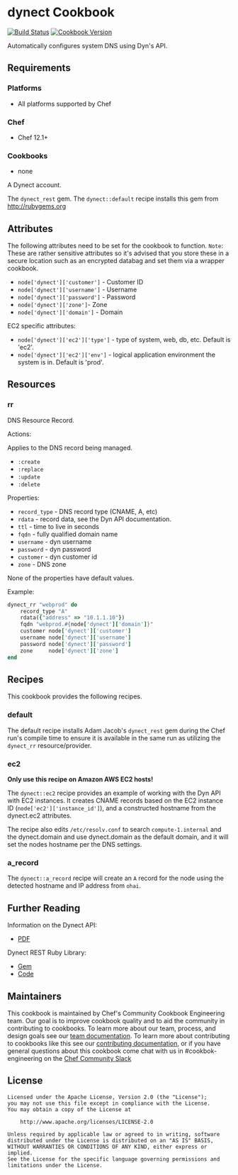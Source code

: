 # dynect Cookbook

[![Build Status](https://travis-ci.org/chef-cookbooks/dynect.svg?branch=master)](https://travis-ci.org/chef-cookbooks/dynect) [![Cookbook Version](https://img.shields.io/cookbook/v/dynect.svg)](https://supermarket.chef.io/cookbooks/dynect)

Automatically configures system DNS using Dyn's API.

## Requirements

### Platforms

- All platforms supported by Chef

### Chef

- Chef 12.1+

### Cookbooks

- none

A Dynect account.

The `dynect_rest` gem. The `dynect::default` recipe installs this gem from <http://rubygems.org>

## Attributes

The following attributes need to be set for the cookbook to function. `Note`: These are rather sensitive attributes so it's advised that you store these in a secure location such as an encrypted databag and set them via a wrapper cookbook.

- `node['dynect']['customer']` - Customer ID
- `node['dynect']['username']` - Username
- `node['dynect']['password']` - Password
- `node['dynect']['zone']`- Zone
- `node['dynect']['domain']` - Domain

EC2 specific attributes:

- `node['dynect']['ec2']['type']` - type of system, web, db, etc. Default is 'ec2'.
- `node['dynect']['ec2']['env']` - logical application environment the system is in. Default is 'prod'.

## Resources

### rr

DNS Resource Record.

Actions:

Applies to the DNS record being managed.

- `:create`
- `:replace`
- `:update`
- `:delete`

Properties:

- `record_type` - DNS record type (CNAME, A, etc)
- `rdata` - record data, see the Dyn API documentation.
- `ttl` - time to live in seconds
- `fqdn` - fully qualified domain name
- `username` - dyn username
- `password` - dyn password
- `customer` - dyn customer id
- `zone` - DNS zone

None of the properties have default values.

Example:

```ruby
dynect_rr "webprod" do
    record_type "A"
    rdata({"address" => "10.1.1.10"})
    fqdn "webprod.#{node['dynect']['domain']}"
    customer node['dynect']['customer']
    username node['dynect']['username']
    password node['dynect']['password']
    zone     node['dynect']['zone']
end
```

## Recipes

This cookbook provides the following recipes.

### default

The default recipe installs Adam Jacob's `dynect_rest` gem during the Chef run's compile time to ensure it is available in the same run as utilizing the `dynect_rr` resource/provider.

### ec2

**Only use this recipe on Amazon AWS EC2 hosts!**

The `dynect::ec2` recipe provides an example of working with the Dyn API with EC2 instances. It creates CNAME records based on the EC2 instance ID (`node['ec2']['instance_id']`), and a constructed hostname from the dynect.ec2 attributes.

The recipe also edits `/etc/resolv.conf` to search `compute-1.internal` and the dynect.domain and use dynect.domain as the default domain, and it will set the nodes hostname per the DNS settings.

### a_record

The `dynect::a_record` recipe will create an `A` record for the node using the detected hostname and IP address from `ohai`.

## Further Reading

Information on the Dynect API:

- [PDF](http://cdn.dyndns.com/pdf/Dynect-API.pdf)

Dynect REST Ruby Library:

- [Gem](http://rubygems.org/gems/dynect_rest)
- [Code](http://github.com/adamhjk/dynect_rest)

## Maintainers

This cookbook is maintained by Chef's Community Cookbook Engineering team. Our goal is to improve cookbook quality and to aid the community in contributing to cookbooks. To learn more about our team, process, and design goals see our [team documentation](https://github.com/chef-cookbooks/community_cookbook_documentation/blob/master/COOKBOOK_TEAM.MD). To learn more about contributing to cookbooks like this see our [contributing documentation](https://github.com/chef-cookbooks/community_cookbook_documentation/blob/master/CONTRIBUTING.MD), or if you have general questions about this cookbook come chat with us in #cookbok-engineering on the [Chef Community Slack](http://community-slack.chef.io/)

## License

```
Licensed under the Apache License, Version 2.0 (the "License");
you may not use this file except in compliance with the License.
You may obtain a copy of the License at

    http://www.apache.org/licenses/LICENSE-2.0

Unless required by applicable law or agreed to in writing, software
distributed under the License is distributed on an "AS IS" BASIS,
WITHOUT WARRANTIES OR CONDITIONS OF ANY KIND, either express or implied.
See the License for the specific language governing permissions and
limitations under the License.
```
